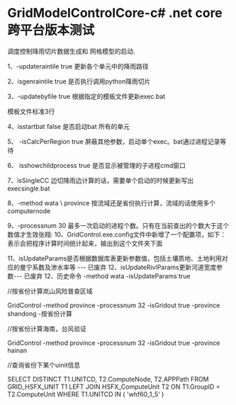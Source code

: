 # GridModelControlCore-c# .net core跨平台版本测试
调度控制降雨切片数据生成和 网格模型的启动.

1、-updateraintile true   更新各个单元中的降雨路径

2、isgenraintile true  是否执行调用python降雨切片



3、-updatebyfile true 根据指定的模板文件更新exec.bat

模板文件标准3行



4、isstartbat false  是否启动bat 所有的单元



5、 -isCalcPerRegion true  屏蔽其他参数，启动单个exec。bat通过进程记录等待



6、 isshowchildprocess true 是否显示被管理的子进程cmd窗口

7、isSingleCC   边切降雨边计算的话，需要单个启动的时候更新写出execsingle.bat

8、-method wata \ province 按流域还是省份执行计算，流域的话使用多个computernode

9、-processnum  30    最多一次启动的进程个数。只有在当前查出的个数大于这个数值才生效张翔:
10、GridControl.exe.config文件中新增了一个配置项，如下：
    <!--//CSVLog-->
      <add key="CSVLogPath" value="\\192.168.100.100\s1-cpfs1\GridControlLog" />
表示会把程序计算时间统计起来，输出到这个文件夹下面



11、isUpdateParams是否根据数据库表更新参数值，包括土壤质地、土地利用对应的曼宁系数及渗水率等   --- 已废弃
12、isUpdateRivlParams更新河道宽度参数---  已废弃
12、历史命令
-method wata -isUpdateParams true

//按省份计算岚山风险普查区域

GridControl -method province -processnum 32 -isGridout true -province shandong   -按省份计算

//按省份计算海南，台风验证

GridControl -method province -processnum 32 -isGridout true -province hainan



//查询省份下某个uinit信息

SELECT DISTINCT
        T1.UNITCD,
        T2.ComputeNode,
        T2.APPPath
FROM
        GRID_HSFX_UNIT T1
LEFT JOIN HSFX_ComputeUnit T2 ON T1.GroupID = T2.ComputeUnit
WHERE
         T1.UNITCD IN (
        'whf60_1_5'
)